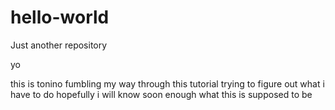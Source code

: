 # hello-world
Just another repository

yo

this is tonino fumbling my way through this tutorial trying to figure out what i have to do
hopefully i will know soon enough what this is supposed to be
